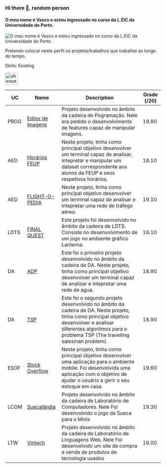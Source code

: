 ### Hi there 👋, random person 
#### O meu nome é Vasco e estou ingressado no curso da L.EIC da Universidade do Porto.
![O meu nome é Vasco e estou ingressado no curso da L.EIC da Universidade do Porto.](https://upload.wikimedia.org/wikipedia/pt/2/2b/Feuporto.png)

Pretendo colocar neste perfil os projetos/trabalhos que trabalhei ao longo do tempo. 

Skills: Existing 



[<img src='https://cdn.jsdelivr.net/npm/simple-icons@3.0.1/icons/ubereats.svg' alt='ubereats' height='40'>](https://www.ubereats.com/pt-en?utm_source=AdWords_Brand&utm_campaign=CM2336083-search-google-brand_140_-99_PT-National_e_web_acq_cpc_en_T1_Generic_BM_uber%20eats_kwd-111378724137_668094860141_152803094780_b_c&campaign_id=20424260122&adg_id=152803094780&fi_id=&match=b&net=g&dev=c&dev_m=&ad_id=668094860141&cre=668094860141&kwid=kwd-111378724137&kw=uber%20eats&placement=&tar=&gclsrc=aw.ds&gad_source=1&gclid=CjwKCAiAlcyuBhBnEiwAOGZ2S5Ov8y-NLIbdvs_KD2fZP8ylP0L2dMQJqhISmxkerJ3bC2do4j0I0xoCPY0QAvD_BwE)  

| UC   | Name      | Description                                                                                                                                                   | Grade (/20) |
|------|-----------|---------------------------------------------------------------------------------------------------------------------------------------------------------------|-------------|
| PROG | [Editor de Imagens](https://github.com/pchmelo/Projeto_prog)  | Projeto desenvolvido no âmbito da cadeira de Pogramação. Nele era pedido o desenvolvimento de features capaz de manipular imagens.                                                                                                    | 19.80        |
| AED | [Horários FEUP](https://github.com/pchmelo/AED_project_1)  | Neste projeto, tinha como principal objetivo desenvolver um terminal capaz de analisar, intepretar e manipular um dataset correspondente aos alunos da FEUP e seus respetivos horários.                                                                                                    | 18.10        |
| AED | [FLIGHT-O-PEDIA](https://github.com/pchmelo/AED_project_2)  | Neste projeto, tinha como principal objetivo desenvolver um terminal capaz de analisar e intepretar uma rede de tráfego aéreo.                                                                                                    | 19.10        |
| LDTS | [FINAL QUEST](https://github.com/pchmelo/Projeto_LDTS)  | Este projeto foi desenvolvido no âmbito da cadeira de LDTS. Consiste no desenvolvimento de um jogo no ambiente gráfico Lanterna.                                                                                                    | 16.10        |
| DA | [ADP](https://github.com/pchmelo/DA_project_1)  | Este foi o primeiro projeto desenvolvido no âmbito da cadeira de DA. Neste projeto, tinha como principal objetivo desenvolver um terminal capaz de analisar e intepretar uma rede de água.                                                                                                    | 18.90        |
| DA | [TSP](https://github.com/pchmelo/DA_project_2)  | Este foi o segundo projeto desenvolvido no âmbito da cadeira de DA. Neste projeto, tinha como principal objetivo desenvolver e analisar diferentes algoritmos para o problema TSP (The travelling salesman problem).                                                                                                 | 18.90        |
| ESOF | [Stock Overflow](https://github.com/pchmelo/ESOF_Project)  | Neste projeto, tinha como principal objetivo desenvolver uma aplicação para o ambiente mobile. Foi desenvolvida uma aplicação com o objetivo de ajudar o usuário a gerir o seu estoque em casa.                                                                                                 | 19.60        |
| LCOM | [Suecalândia](https://github.com/pchmelo/LCOM_Projeto/tree/main)  | Projeto desenvolvido no âmbito da cadeira de Laboratório de Computadores. Nele Foi desenvolvido o jogo da Sueca para o Minix                                                                                             | 19.30        |
| LTW | [Vintech](https://github.com/pchmelo/LTW_Project)  | Projeto desenvolvido no âmbito da cadeira de Laboratório de Linguagens Web. Nele Foi desenvolvido um site de compra e venda de produtos de tecnologia usados                                                                                             | 16.00        |


